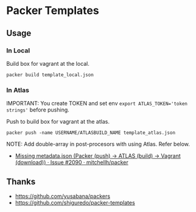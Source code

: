 Packer Templates
==============

Usage
-------------

### In Local

Build box for vagrant at the local.

```
packer build template_local.json
```


### In Atlas

IMPORTANT: You create TOKEN and set env `export ATLAS_TOKEN='token strings'` before pushing.

Push to build box for vagrant at the atlas.

```
packer push -name USERNAME/ATLASBUILD_NAME template_atlas.json
```

NOTE: Add double-array in post-procesors with using Atlas. Refer below.

* [Missing metadata.json (Packer (push) -> ATLAS (build) -> Vagrant (download)) · Issue #2090 · mitchellh/packer](https://github.com/mitchellh/packer/issues/2090)

Thanks
-------------

* https://github.com/yusabana/packers
* https://github.com/shiguredo/packer-templates

